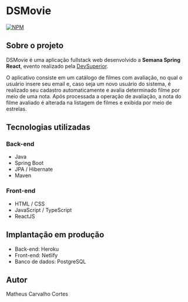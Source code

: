 # DSMovie

[![NPM](https://img.shields.io/npm/l/react)](https://github.com/matheuscortes/dsmovie/blob/main/LICENSE)

## Sobre o projeto

DSMovie é uma aplicação fullstack web desenvolvido a **Semana Spring React**, evento realizado pela [DevSuperior](https://devsuperior.com.br).

O aplicativo consiste em um catálogo de filmes com avaliação, no qual o usuário insere seu email e, caso seja um novo usuário do sistema, é realizado seu cadastro automaticamente e avalia determinado filme por meio de uma nota. Após processada a operação de avaliação, a nota do filme avaliado é alterada na listagem de filmes e exibida por meio de estrelas. 

## Tecnologias utilizadas

### Back-end

- Java 
- Spring Boot
- JPA / Hibernate
- Maven

### Front-end 

- HTML / CSS 
- JavaScript / TypeScript
- ReactJS

## Implantação em produção

- Back-end: Heroku
- Front-end: Netlify
- Banco de dados: PostgreSQL

## Autor

Matheus Carvalho Cortes
